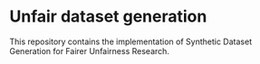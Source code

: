 # Unfair dataset generation

This repository contains the implementation of Synthetic Dataset Generation for Fairer Unfairness Research.
